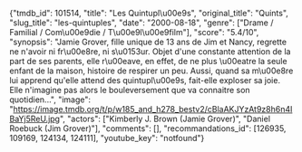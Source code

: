 {"tmdb_id": 101514, "title": "Les Quintupl\u00e9s", "original_title": "Quints", "slug_title": "les-quintuples", "date": "2000-08-18", "genre": ["Drame / Familial / Com\u00e9die / T\u00e9l\u00e9film"], "score": "5.4/10", "synopsis": "Jamie Grover, fille unique de 13 ans de Jim et Nancy, regrette ne n'avoir ni fr\u00e8re, ni s\u0153ur. Objet d'une constante attention de la part de ses parents, elle r\u00eave, en effet, de ne plus \u00eatre la seule enfant de la maison, histoire de respirer un peu. Aussi, quand sa m\u00e8re lui apprend qu'elle attend des quintupl\u00e9s, fait-elle exploser sa joie. Elle n'imagine pas alors le bouleversement que va connaitre son quotidien...", "image": "https://image.tmdb.org/t/p/w185_and_h278_bestv2/cBlaAKJYzAt9z8h6n4IBaYj5ReU.jpg", "actors": ["Kimberly J. Brown (Jamie Grover)", "Daniel Roebuck (Jim Grover)"], "comments": [], "recommandations_id": [126935, 109169, 124134, 124111], "youtube_key": "notfound"}